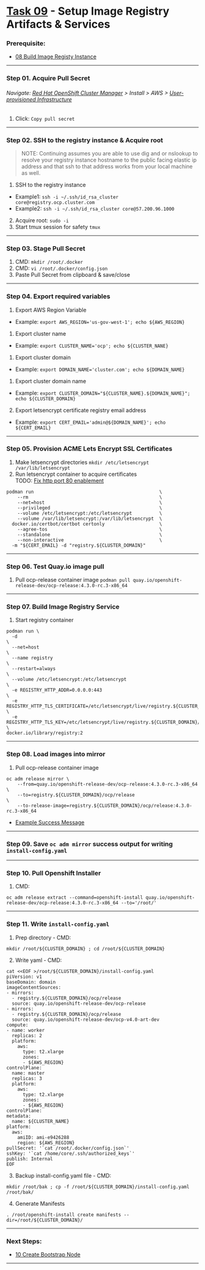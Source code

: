# [Task 09](../tasks/registry) - Setup Image Registry Artifacts & Services
### Prerequisite:
  + [08 Build Image Registy Instance]
--------------------------------------------------------------------------------
### Step 01\. Acquire Pull Secret
###### Navigate: [Red Hat OpenShift Cluster Manager] > Install > AWS > [User-provisioned Infrastructure]
  1. Click: `Copy pull secret`

--------------------------------------------------------------------------------
### Step 02\. SSH to the registry instance & Acquire root
>   NOTE:
>   Continuing assumes you are able to use dig and or nslookup to resolve your
>   registry instance hostname to the public facing elastic ip address and that
>   ssh to that address works from your local machine as well.

  1. SSH to the registry instance
  - Example1: ` ssh -i ~/.ssh/id_rsa_cluster core@registry.ocp.cluster.com `
  - Example2: ` ssh -i ~/.ssh/id_rsa_cluster core@57.200.96.1000 `
  2. Acquire root: ` sudo -i `
  3. Start tmux session for safety
    `tmux`

---------------------------------------------------------------------------------
### Step 03\. Stage Pull Secret
  1. CMD: ` mkdir /root/.docker `
  2. CMD: ` vi /root/.docker/config.json `
  3. Paste Pull Secret from clipboard & save/close

---------------------------------------------------------------------------------
### Step 04\. Export required variables
  1. Export AWS Region Variable
  - Example: `export AWS_REGION='us-gov-west-1'; echo ${AWS_REGION}`
  1. Export cluster name
  - Example: `export CLUSTER_NAME='ocp'; echo ${CLUSTER_NANE}`
  1. Export cluster domain
  - Example: `export DOMAIN_NAME='cluster.com'; echo ${DOMAIN_NAME}`
  1. Export cluster domain name
  - Example: `export CLUSTER_DOMAIN="${CLUSTER_NAME}.${DOMAIN_NAME}"; echo ${CLUSTER_DOMAIN}`
  2. Export letsencrypt certificate registry email address
  - Example: `export CERT_EMAIL='admin@${DOMAIN_NAME}'; echo ${CERT_EMAIL}`

---------------------------------------------------------------------------------
### Step 05\. Provision ACME Lets Encrypt SSL Certificates
  1. Make letsencrypt directories
  ` mkdir /etc/letsencrypt /var/lib/letsencrypt `
  2. Run letsencrypt container to acquire certificates    
  TODO: [Fix http port 80 enablement](https://dccscr.dsop.io/levelup-automation/infrastucture/user-docs-ocp4/issues/2)
```
podman run                                              \
    --rm                                                \
    --net=host                                          \
    --privileged                                        \
    --volume /etc/letsencrypt:/etc/letsencrypt          \
    --volume /var/lib/letsencrypt:/var/lib/letsencrypt  \
  docker.io/certbot/certbot certonly                    \
    --agree-tos                                         \
    --standalone                                        \
    --non-interactive                                   \
  -m "${CERT_EMAIL} -d "registry.${CLUSTER_DOMAIN}"
```
---------------------------------------------------------------------------------
### Step 06\. Test Quay.io image pull
  1. Pull ocp-release container image
    `podman pull quay.io/openshift-release-dev/ocp-release:4.3.0-rc.3-x86_64`

---------------------------------------------------------------------------------
### Step 07\. Build Image Registry Service
  1. Start registry container
```
podman run \
  -d                                                                                              \
  --net=host                                                                                      \
  --name registry                                                                                 \
  --restart=always                                                                                \
  --volume /etc/letsencrypt:/etc/letsencrypt                                                      \
  -e REGISTRY_HTTP_ADDR=0.0.0.0:443                                                               \
  -e REGISTRY_HTTP_TLS_CERTIFICATE=/etc/letsencrypt/live/registry.${CLUSTER_DOMAIN}/fullchain.pem \
  -e REGISTRY_HTTP_TLS_KEY=/etc/letsencrypt/live/registry.${CLUSTER_DOMAIN}/privkey.pem           \
docker.io/library/registry:2
```

---------------------------------------------------------------------------------
### Step 08\. Load images into mirror
  1. Pull ocp-release container image
```
oc adm release mirror \
    --from=quay.io/openshift-release-dev/ocp-release:4.3.0-rc.3-x86_64          \
    --to=registry.${CLUSTER_DOMAIN}/ocp/release                                 \
    --to-release-image=registry.${CLUSTER_DOMAIN}/ocp/release:4.3.0-rc.3-x86_64
```
  + [Example Success Message]    
---------------------------------------------------------------------------------
### Step 09\. Save `oc adm mirror` success output for writing `install-config.yaml`
---------------------------------------------------------------------------------
### Step 10\. Pull Openshift Installer
  1. CMD:    
```
oc adm release extract --command=openshift-install quay.io/openshift-release-dev/ocp-release:4.3.0-rc.3-x86_64 --to='/root/'
```

---------------------------------------------------------------------------------
### Step 11\. Write `install-config.yaml`
  1. Prep directory - CMD: 
```
mkdir /root/${CLUSTER_DOMAIN} ; cd /root/${CLUSTER_DOMAIN}
```
  2. Write yaml - CMD: 
```
cat <<EOF >/root/${CLUSTER_DOMAIN}/install-config.yaml
piVersion: v1
baseDomain: domain
imageContentSources:
- mirrors:
  - registry.${CLUSTER_DOMAIN}/ocp/release
  source: quay.io/openshift-release-dev/ocp-release
- mirrors:
  - registry.${CLUSTER_DOMAIN}/ocp/release
  source: quay.io/openshift-release-dev/ocp-v4.0-art-dev
compute:
- name: worker
  replicas: 2
  platform:
    aws:
      type: t2.xlarge
      zones:
      - ${AWS_REGION}
controlPlane:
  name: master
  replicas: 3
  platform:
    aws:
      type: t2.xlarge
      zones:
      - ${AWS_REGION}
controlPlane:
metadata:
  name: ${CLUSTER_NAME}
platform:
  aws:
    amiID: ami-e9426288 
    region: ${AWS_REGION}
pullSecret: '`cat /root/.docker/config.json`'
sshKey: '`cat /home/core/.ssh/authorized_keys`'
publish: Internal
EOF
```
  3. Backup install-config.yaml file - CMD: 
```
mkdir /root/bak ; cp -f /root/${CLUSTER_DOMAIN}/install-config.yaml /root/bak/
```
  4. Generate Manifests
```
. /root/openshift-install create manifests --dir=/root/${CLUSTER_DOMAIN}/
```
---------------------------------------------------------------------------------
### Next Steps:
  + [10 Create Bootstrap Node]
--------------------------------------------------------------------------------
[08 Build Image Registy Instance]:../manual/08_ImageRegistryInstance.md
[10 Create Bootstrap Node]:../manual/10_Bootstrap.md
[EC2]:https://console.amazonaws-us-gov.com/ec2/home
[VPC]:https://console.amazonaws-us-gov.com/vpc/home
[AMIs]:https://console.amazonaws-us-gov.com/ec2/home#Images
[Instances]:https://console.amazonaws-us-gov.com/ec2/home#Instances
[AWS Console]:https://console.amazonaws-us-gov.com/console/home
[Elastic IPs]:https://console.amazonaws-us-gov.com/vpc/home#Addresses
[Route 53 DNS]:https://console.amazonaws-us-gov.com/route53/home
[User-provisioned Infrastructure]:https://cloud.redhat.com/openshift/install/aws/user-provisioned
[Red Hat OpenShift Cluster Manager]:https://cloud.redhat.com/openshift/
[Example Success Message]:../tasks/registry/lib/install-config/oc_adm_success_example.txt
